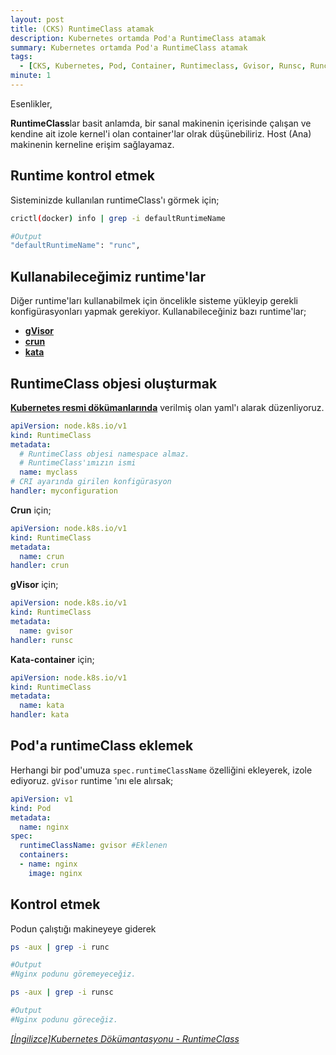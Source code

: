 ```yaml
---
layout: post
title: (CKS) RuntimeClass atamak
description: Kubernetes ortamda Pod'a RuntimeClass atamak
summary: Kubernetes ortamda Pod'a RuntimeClass atamak
tags: 
  - [CKS, Kubernetes, Pod, Container, Runtimeclass, Gvisor, Runsc, Runc]
minute: 1
---
```


Esenlikler,

**RuntimeClass**lar basit anlamda, bir sanal makinenin içerisinde çalışan ve kendine ait izole kernel'i olan container'lar olrak düşünebiliriz. Host (Ana) makinenin kerneline erişim sağlayamaz.

## Runtime kontrol etmek

Sisteminizde kullanılan runtimeClass'ı görmek için;
```bash
crictl(docker) info | grep -i defaultRuntimeName

#Output
"defaultRuntimeName": "runc",
```
## Kullanabileceğimiz runtime'lar

Diğer runtime'ları kullanabilmek için öncelikle sisteme yükleyip gerekli konfigürasyonları yapmak gerekiyor. Kullanabileceğiniz bazı runtime'lar;
* [**gVisor**](https://gvisor.dev/docs/user_guide/install/)
* [**crun**](https://github.com/containers/crun)
* [**kata**](https://github.com/kata-containers/kata-containers)

## RuntimeClass objesi oluşturmak

[**Kubernetes resmi dökümanlarında**](https://kubernetes.io/docs/concepts/containers/runtime-class/#2-create-the-corresponding-runtimeclass-resources) verilmiş olan yaml'ı alarak düzenliyoruz.

```yaml
apiVersion: node.k8s.io/v1
kind: RuntimeClass
metadata:
  # RuntimeClass objesi namespace almaz.
  # RuntimeClass'ımızın ismi
  name: myclass 
# CRI ayarında girilen konfigürasyon
handler: myconfiguration 
```

**Crun** için;
```yaml
apiVersion: node.k8s.io/v1
kind: RuntimeClass
metadata:
  name: crun
handler: crun
```
**gVisor** için;
```yaml
apiVersion: node.k8s.io/v1
kind: RuntimeClass
metadata:
  name: gvisor
handler: runsc
```
**Kata-container** için;
```yaml
apiVersion: node.k8s.io/v1
kind: RuntimeClass
metadata:
  name: kata
handler: kata
```

## Pod'a runtimeClass eklemek

Herhangi bir pod'umuza `spec.runtimeClassName` özelliğini ekleyerek, izole ediyoruz. `gVisor` runtime 'ını ele alırsak;

```yaml
apiVersion: v1
kind: Pod
metadata:
  name: nginx
spec:
  runtimeClassName: gvisor #Eklenen
  containers:
  - name: nginx
    image: nginx
```

## Kontrol etmek

Podun çalıştığı makineyeye giderek
```bash
ps -aux | grep -i runc

#Output
#Nginx podunu göremeyeceğiz.

ps -aux | grep -i runsc

#Output
#Nginx podunu göreceğiz.
```

[_[İngilizce]Kubernetes Dökümantasyonu - RuntimeClass_](https://kubernetes.io/docs/concepts/containers/runtime-class/)